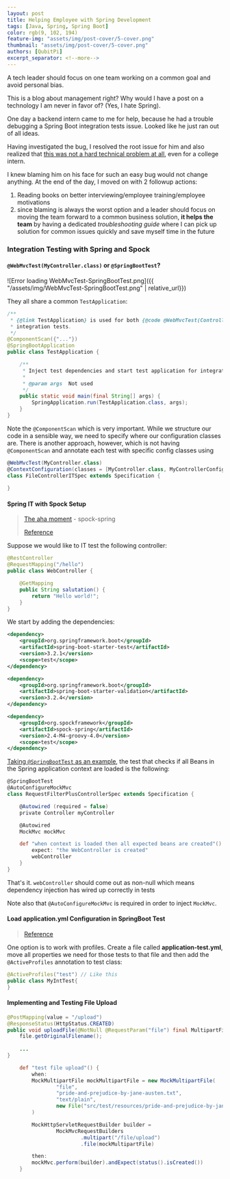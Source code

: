 ```yaml
---
layout: post
title: Helping Employee with Spring Development
tags: [Java, Spring, Spring Boot]
color: rgb(9, 102, 194)
feature-img: "assets/img/post-cover/5-cover.png"
thumbnail: "assets/img/post-cover/5-cover.png"
authors: [QubitPi]
excerpt_separator: <!--more-->
---
```


A tech leader should focus on one team working on a common goal and avoid personal bias.

<!--more-->

This is a blog about management right? Why would I have a post on a technology I am never in favor of? (Yes, I hate
Spring).

One day a backend intern came to me for help, because he had a trouble debugging a Spring Boot integration tests issue. 
Looked like he just ran out of all ideas.

Having investigated the bug, I resolved the root issue for him and also realized that
[this was not a hard technical problem at all](#spring-it-with-spock-setup), even for a college intern.

I knew blaming him on his face for such an easy bug would not change anything. At the end of the day, I moved on with 2 
followup actions:

1. Reading books on better interviewing/employee training/employee motivations
2. since blaming is always the worst option and a leader should focus on moving the team forward to a common business
   solution, **it helps the team** by having a dedicated *troubleshooting guide* where I can pick up solution for common
   issues quickly and save myself time in the future

### Integration Testing with Spring and Spock

#### `@WebMvcTest(MyController.class)` or `@SpringBootTest`?

![Error loading WebMvcTest-SpringBootTest.png]({{ "/assets/img/WebMvcTest-SpringBootTest.png" | relative_url}})

They all share a common `TestApplication`:

```java
/**
 * {@link TestApplication} is used for both {@code @WebMvcTest(Controller.class)} and {@code @SpringBootTest} annotated
 * integration tests.
 */
@ComponentScan({"..."})
@SpringBootApplication
public class TestApplication {

    /**
     * Inject test dependencies and start test application for integration tests.
     *
     * @param args  Not used
     */
    public static void main(final String[] args) {
        SpringApplication.run(TestApplication.class, args);
    }
}
```

Note the `@ComponentScan` which is very important. While we structure our code in a sensible way, we need to specify
where our configuration classes are. There is another approach, however, which is not having `@ComponentScan` and
annotate each test with specific config classes using

```groovy
@WebMvcTest(MyController.class)
@ContextConfiguration(classes = [MyController.class, MyControllerConfig.class, MyControllerITConfig.class])
class FileControllerITSpec extends Specification {
    
}
```

#### Spring IT with Spock Setup

> [The aha moment](https://stackoverflow.com/a/70383811) - spock-spring
>
> [Reference](https://www.baeldung.com/spring-spock-testing)

Suppose we would like to IT test the following controller:

```java
@RestController
@RequestMapping("/hello")
public class WebController {

    @GetMapping
    public String salutation() {
        return "Hello world!";
    }
}
```

We start by adding the dependencies:

```xml
<dependency>
    <groupId>org.springframework.boot</groupId>
    <artifactId>spring-boot-starter-test</artifactId>
    <version>3.2.1</version>
    <scope>test</scope>
</dependency>

<dependency>
    <groupId>org.springframework.boot</groupId>
    <artifactId>spring-boot-starter-validation</artifactId>
    <version>3.2.4</version>
</dependency>

<dependency>
    <groupId>org.spockframework</groupId>
    <artifactId>spock-spring</artifactId>
    <version>2.4-M4-groovy-4.0</version>
    <scope>test</scope>
</dependency>
```

[Taking `@SpringBootTest` as an example](#webmvctestmycontrollerclass-or-springboottest), the test that checks if all 
Beans in the Spring application context are loaded is the following:

```groovy
@SpringBootTest
@AutoConfigureMockMvc
class RequestFilterPlusControllerSpec extends Specification {

    @Autowired (required = false)
    private Controller myController

    @Autowired
    MockMvc mockMvc

    def "when context is loaded then all expected beans are created"() {
        expect: "the WebController is created"
        webController
    }
}
```

That's it. `webController` should come out as non-null which means dependency injection has wired up correctly in tests

Note also that `@AutoConfigureMockMvc` is required in order to inject `MockMvc`.

#### Load application.yml Configuration in SpringBoot Test

> [Reference](https://stackoverflow.com/a/38712718)

One option is to work with profiles. Create a file called **application-test.yml**, move all properties we need for 
those tests to that file and then add the `@ActiveProfiles` annotation to test class:

```java
@ActiveProfiles("test") // Like this
public class MyIntTest{
}
```

#### Implementing and Testing File Upload

```java
@PostMapping(value = "/upload")
@ResponseStatus(HttpStatus.CREATED)
public void uploadFile(@NotNull @RequestParam("file") final MultipartFile file) {
    file.getOriginalFilename();
    
    ...
}
```

```groovy
    def "test file upload"() {
        when:
        MockMultipartFile mockMultipartFile = new MockMultipartFile(
                "file",
                "pride-and-prejudice-by-jane-austen.txt",
                "text/plain",
                new File("src/test/resources/pride-and-prejudice-by-jane-austen.txt").bytes
        )

        MockHttpServletRequestBuilder builder =
                MockMvcRequestBuilders
                        .multipart("/file/upload")
                        .file(mockMultipartFile)

        then:
        mockMvc.perform(builder).andExpect(status().isCreated())
    }
```

